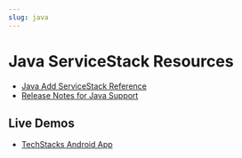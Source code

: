 ```yaml
---
slug: java
---
```

# Java ServiceStack Resources

 - [Java Add ServiceStack Reference](?id=Java-Add-ServiceStack-Reference)
 - [Release Notes for Java Support](https://github.com/ServiceStack/ServiceStack/blob/master/docs/2015/release-notes.md#native-support-for-java-and-android-studio)

## Live Demos

 - [TechStacks Android App](https://github.com/ServiceStackApps/TechStacksAndroidApp)
